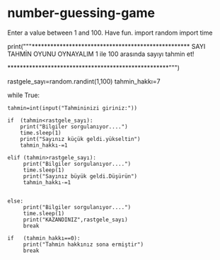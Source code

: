# number-guessing-game
Enter a value between 1 and 100. Have fun.
import random
import time

print("""***************************************************
SAYI TAHMİN OYUNU OYNAYALIM
1 ile 100 arasında sayıyı tahmin et!

****************************************************""")

rastgele_sayı=random.randint(1,100)
tahmin_hakkı=7

while True:


    tahmin=int(input("Tahmininizi giriniz:"))

    if  (tahmin<rastgele_sayı):
        print("Bilgiler sorgulanıyor....")
        time.sleep(1)
        print("Sayınız küçük geldi.yükseltin")
        tahmin_hakkı-=1

    elif (tahmin>rastgele_sayı):
         print("Bilgiler sorgulanıyor....")
         time.sleep(1)
         print("Sayınız büyük geldi.Düşürün")
         tahmin_hakkı-=1


    else:
         print("Bilgiler sorgulanıyor....")
         time.sleep(1)
         print("KAZANDINIZ",rastgele_sayı)
         break

    if   (tahmin_hakkı==0):
         print("Tahmin hakkınız sona ermiştir")
         break
